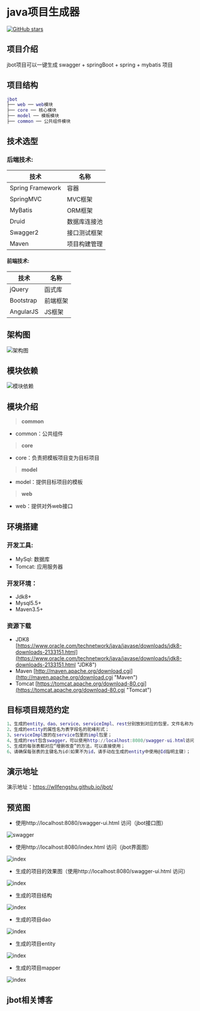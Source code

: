 # java项目生成器

[![GitHub stars](https://img.shields.io/github/stars/wllfengshu/jbot.svg?style=social&label=Stars)](https://github.com/wllfengshu/jbot)

## 项目介绍

jbot项目可以一键生成 swagger + springBoot + spring + mybatis 项目

## 项目结构
```lua
jbot
├── web ── web模块
├── core ── 核心模块
├── model ── 模板模块
├── common ── 公共组件模块
```

## 技术选型

### 后端技术:
技术 | 名称
----|------
Spring Framework | 容器  
SpringMVC | MVC框架
MyBatis | ORM框架
Druid | 数据库连接池
Swagger2 | 接口测试框架
Maven | 项目构建管理

#### 前端技术:
技术 | 名称 
----|------
jQuery | 函式库
Bootstrap | 前端框架
AngularJS | JS框架

## 架构图

![架构图](https://raw.githubusercontent.com/wllfengshu/image/master/jbot/framework.png)

## 模块依赖

![模块依赖](https://raw.githubusercontent.com/wllfengshu/image/master/jbot/dependent.png)

## 模块介绍

> **common**
- common：公共组件
> **core**
- core：负责把模板项目变为目标项目
> **model**
- model：提供目标项目的模板
> **web**
- web：提供对外web接口

## 环境搭建

### 开发工具:
- MySql: 数据库
- Tomcat: 应用服务器

### 开发环境：
- Jdk8+
- Mysql5.5+
- Maven3.5+

### 资源下载
- JDK8 [https://www.oracle.com/technetwork/java/javase/downloads/jdk8-downloads-2133151.html](https://www.oracle.com/technetwork/java/javase/downloads/jdk8-downloads-2133151.html "JDK8")
- Maven [http://maven.apache.org/download.cgi](http://maven.apache.org/download.cgi "Maven")
- Tomcat [https://tomcat.apache.org/download-80.cgi](https://tomcat.apache.org/download-80.cgi "Tomcat")

## 目标项目规范约定
```lua
1、生成的entity、dao、service、serviceImpl、rest分别放到对应的包里，文件名称为表名首字母大写、去掉下划线、驼峰结构；
2、生成的entity的属性名为表字段名的驼峰形式；
3、serviceImpl放的在service包里的impl包里；
4、生成的rest包含swagger，可以使用http://localhost:8080/swagger-ui.html访问；
5、生成的每张表都对应“增删改查”的方法，可以直接使用；
6、请确保每张表的主键名为id(如果不为id，请手动在生成的entity中使用@Id指明主键)；
```

## 演示地址

演示地址：https://wllfengshu.github.io/jbot/

## 预览图

- 使用http://localhost:8080/swagger-ui.html 访问（jbot接口图）

![swagger](https://raw.githubusercontent.com/wllfengshu/image/master/jbot/swagger.png)

- 使用http://localhost:8080/index.html 访问（jbot界面图）

![index](https://raw.githubusercontent.com/wllfengshu/image/master/jbot/web.png)

- 生成的项目的效果图（使用http://localhost:8080/swagger-ui.html 访问）

![index](https://raw.githubusercontent.com/wllfengshu/image/master/jbot/genSwagger.png)

- 生成的项目结构

![index](https://raw.githubusercontent.com/wllfengshu/image/master/jbot/project.jpg)

- 生成的项目dao

![index](https://raw.githubusercontent.com/wllfengshu/image/master/jbot/dao.jpg)

- 生成的项目entity

![index](https://raw.githubusercontent.com/wllfengshu/image/master/jbot/entity.jpg)

- 生成的项目mapper

![index](https://raw.githubusercontent.com/wllfengshu/image/master/jbot/mapper.jpg)

## jbot相关博客
